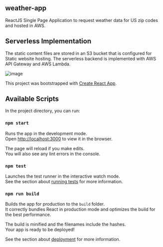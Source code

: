 ## weather-app

ReactJS Single Page Application to request weather data for US zip codes and hosted in AWS.

## Serverless Implementation

The static content files are stored in an S3 bucket that is configured for Static website hosting. The serverless backend is implemented with AWS API Gateway and AWS Lambda.

![image](https://github.com/nugeal/weather-app/assets/20147221/1bfbbb0f-7ccf-4d8e-a63d-1105e48ca225)


This project was bootstrapped with [Create React App](https://github.com/facebook/create-react-app).

## Available Scripts

In the project directory, you can run:

### `npm start`

Runs the app in the development mode.<br />
Open [http://localhost:3000](http://localhost:3000) to view it in the browser.

The page will reload if you make edits.<br />
You will also see any lint errors in the console.

### `npm test`

Launches the test runner in the interactive watch mode.<br />
See the section about [running tests](https://facebook.github.io/create-react-app/docs/running-tests) for more information.

### `npm run build`

Builds the app for production to the `build` folder.<br />
It correctly bundles React in production mode and optimizes the build for the best performance.

The build is minified and the filenames include the hashes.<br />
Your app is ready to be deployed!

See the section about [deployment](https://facebook.github.io/create-react-app/docs/deployment) for more information.


